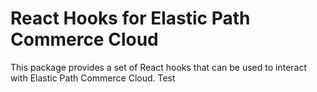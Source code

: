 # React Hooks for Elastic Path Commerce Cloud

This package provides a set of React hooks that can be used to interact with Elastic Path Commerce Cloud. Test